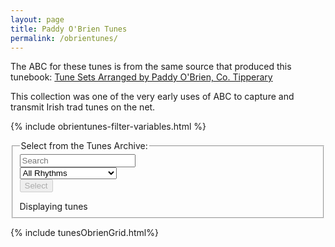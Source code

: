 ```yaml
---
layout: page
title: Paddy O'Brien Tunes
permalink: /obrientunes/
---
```

The ABC for these tunes is from the same source that produced this tunebook:
<a href="http://www.ceolas.org/pub/tunes/tunes.pdf/POB.pdf">Tune Sets Arranged by Paddy O'Brien, Co. Tipperary</a>

This collection was one of the very early uses of ABC to capture and transmit Irish trad tunes on the net.

<!-- Some boilerplate that's common to a number of pages -->
{% include obrientunes-filter-variables.html %}

<form id="obrien" method="get">
    <fieldset>
        <legend>Select from the Tunes Archive:</legend>    
        <div class="formParent">
            <div class="formChild">
                <input type="text" id="title-box" name="title" placeholder='Search'
                value='' onkeydown="wssTools.enableButton()">
            </div>
            <div class="formChild">
                <select id="rhythm-box" name="rhythm"  onChange="wssTools.enableButton()">
                    <option value="">All Rhythms</option>
                    {% for rhythm in rhythms %}
                    {% if rhythm != '' %}
                    <option value="{{ rhythm }}">{{ rhythm | capitalize }}</option>
                    {% endif %}
                    {% endfor %}
                </select>
            </div>
        </div>
        <div class="formParent">
            <div class="formChild">
                <span title="Run the filter with the default settings to see the whole list">
                    <input class="filterButton filterDisabled" id="submit_button" type="submit" name="submit" value="Select" disabled>
                </span>
            </div>
        </div>     
        <p></p>
        Displaying <span id="tunesCount"></span> tunes
    </fieldset>
</form>

<script>
    window.store = {
      {% assign tuneID = 3000 %}
      {% assign tunes =  site.obrientunes | sort: 'title' %}
      {% for tune in tunes %}
        {% assign tuneID = tuneID | plus: 1 %}
        "{{ tuneID }}": {
        "title": "{{ tune.title | xml_escape }}",
        "tuneID": "{{ tuneID }}",
        "key": "{{ tune.key | xml_escape }}",
        "rhythm": "{{ tune.rhythm | xml_escape }}",
        "url": "{{ tune.url | xml_escape }}",
        }{% unless forloop.last %},{% endunless %}
      {% endfor %}
    };
</script>

{% include tunesObrienGrid.html%}

<script>
$(document).ready(function() {

});
</script>
